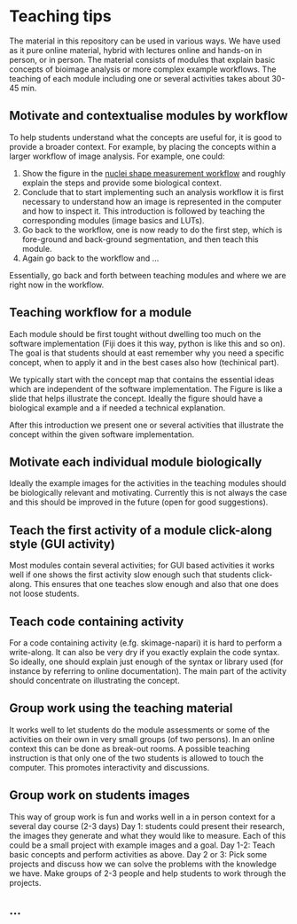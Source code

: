 # Teaching tips

The material in this repository can be used in various ways. We have used as it pure online material, hybrid with lectures online and hands-on in  person, 
or in person.  The material consists of modules that explain basic concepts of bioimage analysis or more complex example workflows. 
The teaching of each module including one or several activities takes about 30-45 min. 

## Motivate and contextualise modules by workflow
To help students understand what the concepts are useful for, it is good to provide a broader context. For example, by placing the concepts within a larger workflow of image analysis. 
For example, one could:

1. Show the figure in the [nuclei shape measurement workflow](https://neubias.github.io/training-resources/workflow_segment_2d_nuclei_measure_shape/index.html) and roughly explain the steps and provide some biological context.
2. Conclude that to start implementing such an analysis workflow it is first necessary to understand how an image is represented in the computer and how to inspect it. This introduction is followed by  teaching the corresponding modules (image basics and LUTs).
3. Go back to the workflow, one is now ready to do the first step, which is fore-ground and back-ground segmentation, and then teach this module.
4. Again go back to the workflow and ...

Essentially, go back and forth between teaching modules and where we are right now in the workflow.

## Teaching workflow for a module

Each module should be first tought without dwelling too much on the software implementation (Fiji does it this way, python is like this and so on). The goal is that students should at east remember why you need a specific concept, when to apply it and in the best cases also how (techinical part). 

We typically start with the concept map that contains the essential ideas which are independent of the software implementation. The Figure is like a slide that helps illustrate the concept. Ideally the figure should have a biological example and a if needed a technical explanation. 

After this introduction we present one or several activities that illustrate the concept within the given software implementation.  


## Motivate each individual module biologically

Ideally the example images for the activities in the teaching modules should be biologically relevant and motivating. Currently this is not always the case and this should be improved in the future (open for good suggestions). 


## Teach the first activity of a module click-along style (GUI activity)

Most modules contain several activities; for GUI based activities it works well if one shows the first activity slow enough such that students click-along. This ensures that one teaches slow enough and also that one does not loose students. 

## Teach code containing activity 

For a code containing activity (e.fg. skimage-napari) it is hard to perform a write-along. It can also be very dry if you exactly explain the code syntax. So ideally, one should explain just enough of the syntax or library used (for instance by referring to online documentation). The main part of the activity should concentrate on illustrating the concept.   

## Group work using the teaching material

It works well to let students do the module assessments or some of the activities on their own in very small groups (of two persons). In an online context this can be done as break-out rooms. 
A possible teaching instruction is that only one of the two students is allowed to touch the computer. This promotes interactivity and discussions.

## Group work on students images
This way of group work is fun and works well in a in person context for a several day course (2-3 days)
Day 1: students could present their research, the images they generate and what they would like to measure. Each of this could be a small project with example images and a goal.
Day 1-2: Teach basic concepts and perform activities as above.
Day 2 or 3: Pick some projects and discuss how we can solve the problems with the knowledge we have. Make groups of 2-3 people and help students to work through the projects.

## ...

